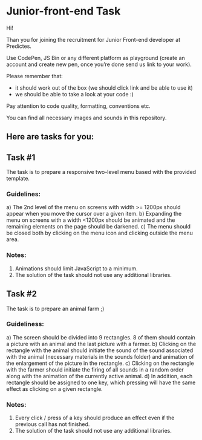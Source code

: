 # Junior-front-end Task

Hi!

Than you for joining the recruitment for Junior Front-end developer at Predictes. 

Use CodePen, JS Bin or any different platform as playground (create an account and create new pen, once you’re done send us link to your work).

Please remember that:
- it should work out of the box (we should click link and be able to use it)
- we should be able to take a look at your code :)

Pay attention to code quality, formatting, conventions etc.

You can find all necessary images and sounds in this repository.


## Here are tasks for you:

## Task #1
The task is to prepare a responsive two-level menu based with the provided template.

### Guidelines:
a) The 2nd level of the menu on screens with width >= 1200px should appear when you move the cursor over a given item.
b) Expanding the menu on screens with a width <1200px should be animated and the remaining elements on the page should be darkened.
c) The menu should be closed both by clicking on the menu icon and clicking outside the menu area.

### Notes:
1) Animations should limit JavaScript to a minimum.
2) The solution of the task should not use any additional libraries.

## Task #2
The task is to prepare an animal farm ;)

### Guideliness:
a) The screen should be divided into 9 rectangles. 8 of them should contain a picture with an animal and the last picture with a farmer.
b) Clicking on the rectangle with the animal should initiate the sound of the sound associated with the animal (necessary materials in the sounds folder) and animation of the enlargement of the picture in the rectangle. 
c) Clicking on the rectangle with the farmer should initiate the firing of all sounds in a random order along with the animation of the currently active animal.
d) In addition, each rectangle should be assigned to one key, which pressing will have the same effect as clicking on a given rectangle.

### Notes:
1) Every click / press of a key should produce an effect even if the previous call has not finished.
2) The solution of the task should not use any additional libraries.
